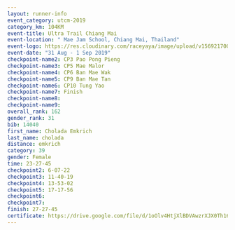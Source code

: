 ```yaml
---
layout: runner-info 
event_category: utcm-2019 
category_km: 104KM 
event-title: Ultra Trail Chiang Mai 
event-location: " Mae Jam School, Chiang Mai, Thailand" 
event-logo: https://res.cloudinary.com/raceyaya/image/upload/v1569217001/logo/ultra-trail-chiangmai_ay7efp.jpg 
event-date: "31 Aug - 1 Sep 2019" 
checkpoint-name2: CP3 Pao Pong Pieng 
checkpoint-name3: CP5 Mae Malor 
checkpoint-name4: CP6 Ban Mae Wak  
checkpoint-name5: CP9 Ban Mae Tan 
checkpoint-name6: CP10 Tung Yao 
checkpoint-name7: Finish 
checkpoint-name8: 
checkpoint-name9: 
overall_rank: 162
gender_rank: 31
bib: 14040
first_name: Cholada Emkrich
last_name: cholada
distance: emkrich
category: 39
gender: Female
time: 23-27-45
checkpoint2: 6-07-22
checkpoint3: 11-40-19
checkpoint4: 13-53-02
checkpoint5: 17-17-56
checkpoint6: 
checkpoint7: 
finish: 27-27-45
certificate: https://drive.google.com/file/d/1oOlv4HtjXlBDVAwzrXJX0Th16WfOnwHB/view?usp=sharing
---
```

